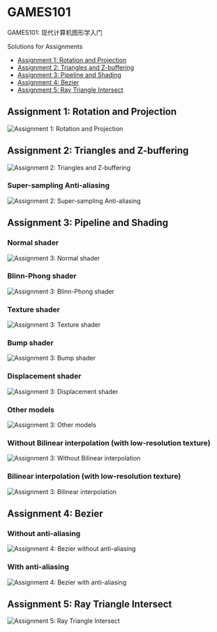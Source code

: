 # GAMES101

GAMES101: 现代计算机图形学入门

Solutions for Assignments

- [Assignment 1: Rotation and Projection](/Assignment1)
- [Assignment 2: Triangles and Z-buffering](/Assignment2)
- [Assignment 3: Pipeline and Shading](/Assignment3)
- [Assignment 4: Bezier](/Assignment4)
- [Assignment 5: Ray Triangle Intersect](/Assignment5)

## Assignment 1: Rotation and Projection

![Assignment 1: Rotation and Projection](/Assignment1/images/output.png)


## Assignment 2: Triangles and Z-buffering

![Assignment 2: Triangles and Z-buffering](/Assignment2/images/output.png)

### Super-sampling Anti-aliasing

![Assignment 2: Super-sampling Anti-aliasing](/Assignment2/images/output_ssaa4x.png)


## Assignment 3: Pipeline and Shading

### Normal shader

![Assignment 3: Normal shader](/Assignment3/images/normal_2x.png)

### Blinn-Phong shader

![Assignment 3: Blinn-Phong shader](/Assignment3/images/phong_2x.png)

### Texture shader

![Assignment 3: Texture shader](/Assignment3/images/texture_2x.png)

### Bump shader

![Assignment 3: Bump shader](/Assignment3/images/bump_2x.png)

### Displacement shader

![Assignment 3: Displacement shader](/Assignment3/images/displacement_2x.png)

### Other models

![Assignment 3: Other models](/Assignment3/images/cube.png)

### Without Bilinear interpolation (with low-resolution texture)

![Assignment 3: Without Bilinear interpolation](/Assignment3/images/texture_low.png)

### Bilinear interpolation (with low-resolution texture)

![Assignment 3: Bilinear interpolation](/Assignment3/images/texture_low_bilinear.png)


## Assignment 4: Bezier

### Without anti-aliasing

![Assignment 4: Bezier without anti-aliasing](/Assignment4/images/my_bezier_curve.png)

### With anti-aliasing

![Assignment 4: Bezier with anti-aliasing](/Assignment4/images/my_bezier_curve_aa.png)


## Assignment 5: Ray Triangle Intersect

![Assignment 5: Ray Triangle Intersect](/Assignment5/images/binary.png)